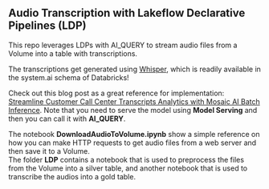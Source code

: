 ## Audio Transcription with Lakeflow Declarative Pipelines (LDP)

This repo leverages LDPs with AI_QUERY to stream audio files from a Volume into a table with transcriptions.  

The transcriptions get generated using [Whisper](https://openai.com/index/whisper/), which is readily available in the system.ai schema of Databricks! 

Check out this blog post as a great reference for implementation: [Streamline Customer Call Center Transcripts Analytics with Mosaic AI Batch Inference](https://community.databricks.com/t5/technical-blog/streamline-customer-call-center-transcripts-analytics-with/ba-p/101689). Note that you need to serve the model using **Model Serving** and then you can call it with **AI_QUERY**.

The notebook **DownloadAudioToVolume.ipynb** show a simple reference on how you can make HTTP requests to get audio files from a web server and then save it to a Volume.  
The folder **LDP** contains a notebook that is used to preprocess the files from the Volume into a silver table, and another notebook that is used to transcribe the audios into a gold table. 
